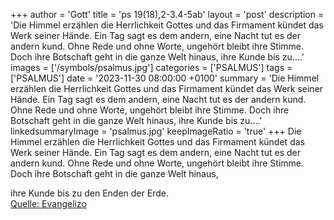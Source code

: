 +++
author = 'Gott'
title = 'ps 19(18),2-3.4-5ab'
layout = 'post'
description = 'Die Himmel erzählen die Herrlichkeit Gottes und das Firmament kündet das Werk seiner Hände. Ein Tag sagt es dem andern, eine Nacht tut es der andern kund.  Ohne Rede und ohne Worte, ungehört bleibt ihre Stimme. Doch ihre Botschaft geht in die ganze Welt hinaus,  ihre Kunde bis zu....'
images = ['/symbols/psalmus.jpg']
categories = ['PSALMUS']
tags = ['PSALMUS']
date = '2023-11-30 08:00:00 +0100'
summary = 'Die Himmel erzählen die Herrlichkeit Gottes und das Firmament kündet das Werk seiner Hände. Ein Tag sagt es dem andern, eine Nacht tut es der andern kund.  Ohne Rede und ohne Worte, ungehört bleibt ihre Stimme. Doch ihre Botschaft geht in die ganze Welt hinaus,  ihre Kunde bis zu....'
linkedsummaryImage = 'psalmus.jpg'
keepImageRatio = 'true'
+++
Die Himmel erzählen die Herrlichkeit Gottes und das Firmament kündet das Werk seiner Hände.
Ein Tag sagt es dem andern, eine Nacht tut es der andern kund. 
Ohne Rede und ohne Worte, ungehört bleibt ihre Stimme.
Doch ihre Botschaft geht in die ganze Welt hinaus,

ihre Kunde bis zu den Enden der Erde.<!--more--><br> [Quelle: Evangelizo](https://evangeliumtagfuertag.org/DE/gospel)
